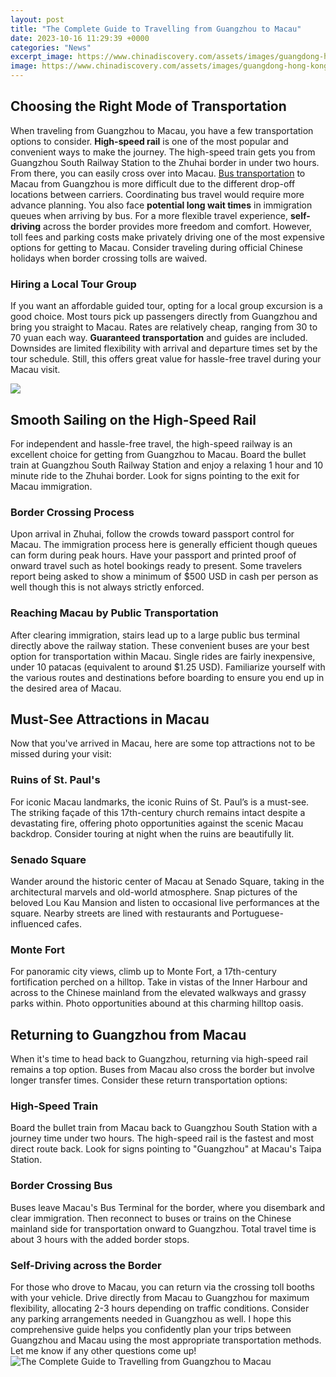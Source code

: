 ```yaml
---
layout: post
title: "The Complete Guide to Travelling from Guangzhou to Macau"
date: 2023-10-16 11:29:39 +0000
categories: "News"
excerpt_image: https://www.chinadiscovery.com/assets/images/guangdong-hong-kong-macau/shenzhen-to-macau-ferry-terminals.jpg
image: https://www.chinadiscovery.com/assets/images/guangdong-hong-kong-macau/shenzhen-to-macau-ferry-terminals.jpg
---
```


## Choosing the Right Mode of Transportation 
When traveling from Guangzhou to Macau, you have a few transportation options to consider. **High-speed rail** is one of the most popular and convenient ways to make the journey. The high-speed train gets you from Guangzhou South Railway Station to the Zhuhai border in under two hours. From there, you can easily cross over into Macau. 
[Bus transportation](https://thetopnews.github.io/the-technologies-powering-the-ps5-and-xbox-series-x-a-deep-dive-into-their-revolutionary-designs/) to Macau from Guangzhou is more difficult due to the different drop-off locations between carriers. Coordinating bus travel would require more advance planning. You also face **potential long wait times** in immigration queues when arriving by bus. 
For a more flexible travel experience, **self-driving** across the border provides more freedom and comfort. However, toll fees and parking costs make privately driving one of the most expensive options for getting to Macau. Consider traveling during official Chinese holidays when border crossing tolls are waived.
### Hiring a Local Tour Group 
If you want an affordable guided tour, opting for a local group excursion is a good choice. Most tours pick up passengers directly from Guangzhou and bring you straight to Macau. Rates are relatively cheap, ranging from 30 to 70 yuan each way. **Guaranteed transportation** and guides are included. Downsides are limited flexibility with arrival and departure times set by the tour schedule. Still, this offers great value for hassle-free travel during your Macau visit.

![](https://www.travelchinaguide.com/images/map/guangzhou-to-macau.jpg)
## Smooth Sailing on the High-Speed Rail 
For independent and hassle-free travel, the high-speed railway is an excellent choice for getting from Guangzhou to Macau. Board the bullet train at Guangzhou South Railway Station and enjoy a relaxing 1 hour and 10 minute ride to the Zhuhai border. Look for signs pointing to the exit for Macau immigration. 
### Border Crossing Process
Upon arrival in Zhuhai, follow the crowds toward passport control for Macau. The immigration process here is generally efficient though queues can form during peak hours. Have your passport and printed proof of onward travel such as hotel bookings ready to present. Some travelers report being asked to show a minimum of $500 USD in cash per person as well though this is not always strictly enforced. 
### Reaching Macau by Public Transportation
After clearing immigration, stairs lead up to a large public bus terminal directly above the railway station. These convenient buses are your best option for transportation within Macau. Single rides are fairly inexpensive, under 10 patacas (equivalent to around $1.25 USD). Familiarize yourself with the various routes and destinations before boarding to ensure you end up in the desired area of Macau. 
## Must-See Attractions in Macau
Now that you've arrived in Macau, here are some top attractions not to be missed during your visit:
### Ruins of St. Paul's 
For iconic Macau landmarks, the iconic Ruins of St. Paul’s is a must-see. The striking façade of this 17th-century church remains intact despite a devastating fire, offering photo opportunities against the scenic Macau backdrop. Consider touring at night when the ruins are beautifully lit.
### Senado Square
Wander around the historic center of Macau at Senado Square, taking in the architectural marvels and old-world atmosphere. Snap pictures of the beloved Lou Kau Mansion and listen to occasional live performances at the square. Nearby streets are lined with restaurants and Portuguese-influenced cafes. 
### Monte Fort 
For panoramic city views, climb up to Monte Fort, a 17th-century fortification perched on a hilltop. Take in vistas of the Inner Harbour and across to the Chinese mainland from the elevated walkways and grassy parks within. Photo opportunities abound at this charming hilltop oasis. 
## Returning to Guangzhou from Macau
When it's time to head back to Guangzhou, returning via high-speed rail remains a top option. Buses from Macau also cross the border but involve longer transfer times. Consider these return transportation options:
### High-Speed Train 
Board the bullet train from Macau back to Guangzhou South Station with a journey time under two hours. The high-speed rail is the fastest and most direct route back. Look for signs pointing to "Guangzhou" at Macau's Taipa Station.
### Border Crossing Bus 
Buses leave Macau's Bus Terminal for the border, where you disembark and clear immigration. Then reconnect to buses or trains on the Chinese mainland side for transportation onward to Guangzhou. Total travel time is about 3 hours with the added border stops. 
### Self-Driving across the Border  
For those who drove to Macau, you can return via the crossing toll booths with your vehicle. Drive directly from Macau to Guangzhou for maximum flexibility, allocating 2-3 hours depending on traffic conditions. Consider any parking arrangements needed in Guangzhou as well.
I hope this comprehensive guide helps you confidently plan your trips between Guangzhou and Macau using the most appropriate transportation methods. Let me know if any other questions come up!
![The Complete Guide to Travelling from Guangzhou to Macau](https://www.chinadiscovery.com/assets/images/guangdong-hong-kong-macau/shenzhen-to-macau-ferry-terminals.jpg)